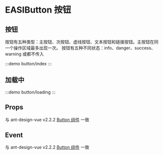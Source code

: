 # EASIButton 按钮

## 按钮

按钮有五种类型：主按钮、次按钮、虚线按钮、文本按钮和链接按钮。主按钮在同一个操作区域最多出现一次。
按钮有五种不同状态：info、danger、success、warning 或都不传入

:::demo
button/index
:::

## 加载中

:::demo
button/loading
:::

## Props

与 ant-design-vue v2.2.2 [Button 组件](https://2x.antdv.com/components/button-cn) 一致

## Event

与 ant-design-vue v2.2.2 [Button 组件](https://2x.antdv.com/components/button-cn) 一致
